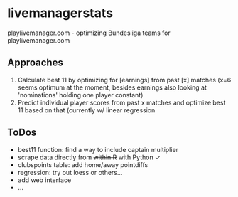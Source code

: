 # livemanagerstats
playlivemanager.com - optimizing Bundesliga teams for playlivemanager.com

## Approaches
1. Calculate best 11 by optimizing for [earnings] from past [x] matches (x=6 seems optimum at the moment, besides earnings also looking at 'nominations' holding one player constant)
2. Predict individual player scores from past x matches and optimize best 11 based on that (currently w/ linear regression

## ToDos
- best11 function: find a way to include captain multiplier
- scrape data directly from ~~within R~~ with Python ✓
- clubspoints table: add home/away pointdiffs
- regression: try out loess or others...
- add web interface
- ...
